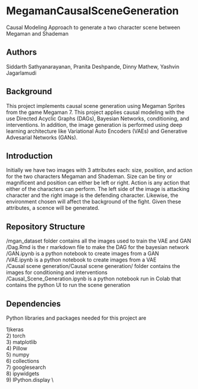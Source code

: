 # MegamanCausalSceneGeneration
Causal Modeling Approach to generate a two character scene between Megaman and Shademan


## Authors
Siddarth Sathyanarayanan, Pranita Deshpande, Dinny Mathew, Yashvin Jagarlamudi

## Background

This project implements causal scene generation using Megaman Sprites from the game Megaman 7. This project applies causal modeling with the use Directed Acyclic Graphs (DAGs), Bayesian Networks, 
conditioning, and interventions. In addition, the image generation is performed using deep learning architecture like Variational Auto Encoders (VAEs) and Generative Advesarial Networks (GANs).


## Introduction 

Initially we have two images with 3 attributes each: size, position, and action for the two characters Megaman and Shademan. Size can be tiny or magnificent and position can either be left or right.
Action is any action that either of the characters can perform. The left side of the image is attacking character and the right image is the defending character. Likewise,  the environment chosen will
affect the background of the fight. Given these attributes, a scence will be generated.

## Repository Structure

/mgan_dataset folder contains all the images used to train the VAE and GAN \
/Dag.Rmd is the r markdown file to make the DAG for the bayesian network \
/GAN.ipynb is a python notebook to create images from a GAN \
/VAE.ipynb is a python notebook to create images from a VAE \
/Causal scene generation/Causal scene generation/ folder contains the images for conditioning and interventions \
/Causal_Scene_Generation.ipynb is a python notebook run in Colab that contains the python UI to run the scene generation 

## Dependencies
Python libraries and packages needed for this project are

1)keras \
2) torch \
3) matplotlib \
4) Pillow \
5) numpy \
6) collections \
7) googlesearch \
8) ipywidgets \
9) IPython.display \
